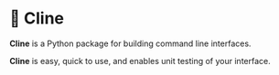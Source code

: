 # 📜 Cline

**Cline** is a Python package for building command line interfaces.

**Cline** is easy, quick to use, and enables unit testing of your interface.
